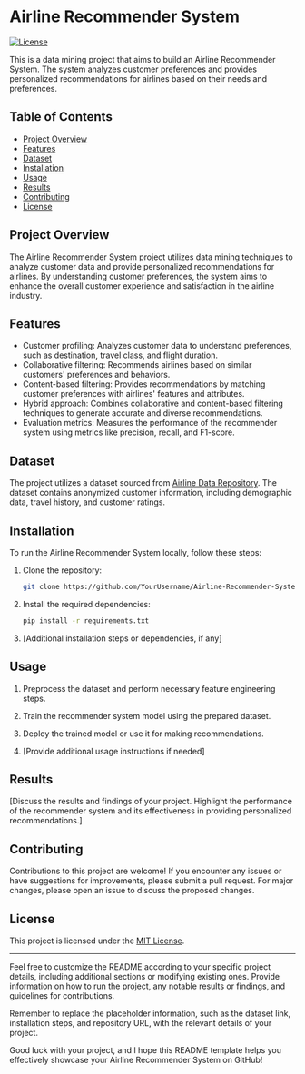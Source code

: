 # Airline Recommender System

[![License](https://img.shields.io/badge/License-MIT-blue.svg)](LICENSE)

This is a data mining project that aims to build an Airline Recommender System. The system analyzes customer preferences and provides personalized recommendations for airlines based on their needs and preferences.

## Table of Contents

- [Project Overview](#project-overview)
- [Features](#features)
- [Dataset](#dataset)
- [Installation](#installation)
- [Usage](#usage)
- [Results](#results)
- [Contributing](#contributing)
- [License](#license)

## Project Overview

The Airline Recommender System project utilizes data mining techniques to analyze customer data and provide personalized recommendations for airlines. By understanding customer preferences, the system aims to enhance the overall customer experience and satisfaction in the airline industry.

## Features

- Customer profiling: Analyzes customer data to understand preferences, such as destination, travel class, and flight duration.
- Collaborative filtering: Recommends airlines based on similar customers' preferences and behaviors.
- Content-based filtering: Provides recommendations by matching customer preferences with airlines' features and attributes.
- Hybrid approach: Combines collaborative and content-based filtering techniques to generate accurate and diverse recommendations.
- Evaluation metrics: Measures the performance of the recommender system using metrics like precision, recall, and F1-score.

## Dataset

The project utilizes a dataset sourced from [Airline Data Repository](https://www.kaggle.com/datasets/arjhbholu/airline-dataset-mining). The dataset contains anonymized customer information, including demographic data, travel history, and customer ratings.

## Installation

To run the Airline Recommender System locally, follow these steps:

1. Clone the repository:

   ```bash
   git clone https://github.com/YourUsername/Airline-Recommender-System.git
   ```

2. Install the required dependencies:

   ```bash
   pip install -r requirements.txt
   ```

3. [Additional installation steps or dependencies, if any]

## Usage

1. Preprocess the dataset and perform necessary feature engineering steps.

2. Train the recommender system model using the prepared dataset.

3. Deploy the trained model or use it for making recommendations.

4. [Provide additional usage instructions if needed]

## Results

[Discuss the results and findings of your project. Highlight the performance of the recommender system and its effectiveness in providing personalized recommendations.]

## Contributing

Contributions to this project are welcome! If you encounter any issues or have suggestions for improvements, please submit a pull request. For major changes, please open an issue to discuss the proposed changes.

## License

This project is licensed under the [MIT License](LICENSE).

---

Feel free to customize the README according to your specific project details, including additional sections or modifying existing ones. Provide information on how to run the project, any notable results or findings, and guidelines for contributions.

Remember to replace the placeholder information, such as the dataset link, installation steps, and repository URL, with the relevant details of your project.

Good luck with your project, and I hope this README template helps you effectively showcase your Airline Recommender System on GitHub!
